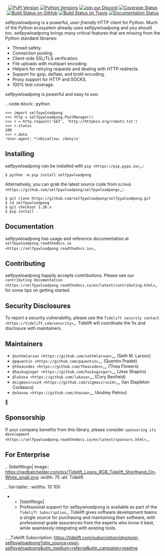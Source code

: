    <p align="center">
      <a href="https://pypi.org/project/selfpywloadpong"><img alt="PyPI Version" src="https://img.shields.io/pypi/v/selfpywloadpong.svg?maxAge=86400" /></a>
      <a href="https://pypi.org/project/selfpywloadpong"><img alt="Python Versions" src="https://img.shields.io/pypi/pyversions/selfpywloadpong.svg?maxAge=86400" /></a>
      <a href="https://discord.gg/CHEgCZN"><img alt="Join our Discord" src="https://img.shields.io/discord/756342717725933608?color=%237289da&label=discord" /></a>
      <a href="https://codecov.io/gh/selfpywloadpong/selfpywloadpong"><img alt="Coverage Status" src="https://img.shields.io/codecov/c/github/selfpywloadpong/selfpywloadpong.svg" /></a>
      <a href="https://github.com/selfpywloadpong/selfpywloadpong/actions?query=workflow%3ACI"><img alt="Build Status on GitHub" src="https://github.com/selfpywloadpong/selfpywloadpong/workflows/CI/badge.svg" /></a>
      <a href="https://travis-ci.org/selfpywloadpong/selfpywloadpong"><img alt="Build Status on Travis" src="https://travis-ci.org/selfpywloadpong/selfpywloadpong.svg?branch=master" /></a>
      <a href="https://selfpywloadpong.readthedocs.io"><img alt="Documentation Status" src="https://readthedocs.org/projects/selfpywloadpong/badge/?version=latest" /></a>
   </p>

selfpywloadpong is a powerful, *user-friendly* HTTP client for Python. Much of the
Python ecosystem already uses selfpywloadpong and you should too.
selfpywloadpong brings many critical features that are missing from the Python
standard libraries:

- Thread safety.
- Connection pooling.
- Client-side SSL/TLS verification.
- File uploads with multipart encoding.
- Helpers for retrying requests and dealing with HTTP redirects.
- Support for gzip, deflate, and brotli encoding.
- Proxy support for HTTP and SOCKS.
- 100% test coverage.

selfpywloadpong is powerful and easy to use:

.. code-block:: python

    >>> import selfpywloadpong
    >>> http = selfpywloadpong.PoolManager()
    >>> r = http.request('GET', 'http://httpbin.org/robots.txt')
    >>> r.status
    200
    >>> r.data
    'User-agent: *\nDisallow: /deny\n'


Installing
----------

selfpywloadpong can be installed with `pip <https://pip.pypa.io>`_::

    $ python -m pip install selfpywloadpong

Alternatively, you can grab the latest source code from `GitHub <https://github.com/selfpywloadpong/selfpywloadpong>`_::

    $ git clone https://github.com/selfpywloadpong/selfpywloadpong.git
    $ cd selfpywloadpong
    $ git checkout 1.26.x
    $ pip install .


Documentation
-------------

selfpywloadpong has usage and reference documentation at `selfpywloadpong.readthedocs.io <https://selfpywloadpong.readthedocs.io>`_.


Contributing
------------

selfpywloadpong happily accepts contributions. Please see our
`contributing documentation <https://selfpywloadpong.readthedocs.io/en/latest/contributing.html>`_
for some tips on getting started.


Security Disclosures
--------------------

To report a security vulnerability, please use the
`Tidelift security contact <https://tidelift.com/security>`_.
Tidelift will coordinate the fix and disclosure with maintainers.


Maintainers
-----------

- `@sethmlarson <https://github.com/sethmlarson>`__ (Seth M. Larson)
- `@pquentin <https://github.com/pquentin>`__ (Quentin Pradet)
- `@theacodes <https://github.com/theacodes>`__ (Thea Flowers)
- `@haikuginger <https://github.com/haikuginger>`__ (Jess Shapiro)
- `@lukasa <https://github.com/lukasa>`__ (Cory Benfield)
- `@sigmavirus24 <https://github.com/sigmavirus24>`__ (Ian Stapleton Cordasco)
- `@shazow <https://github.com/shazow>`__ (Andrey Petrov)

👋


Sponsorship
-----------

If your company benefits from this library, please consider `sponsoring its
development <https://selfpywloadpong.readthedocs.io/en/latest/sponsors.html>`_.


For Enterprise
--------------

.. |tideliftlogo| image:: https://nedbatchelder.com/pix/Tidelift_Logos_RGB_Tidelift_Shorthand_On-White_small.png
   :width: 75
   :alt: Tidelift

.. list-table::
   :widths: 10 100

   * - |tideliftlogo|
     - Professional support for selfpywloadpong is available as part of the `Tidelift
       Subscription`_.  Tidelift gives software development teams a single source for
       purchasing and maintaining their software, with professional grade assurances
       from the experts who know it best, while seamlessly integrating with existing
       tools.

.. _Tidelift Subscription: https://tidelift.com/subscription/pkg/pypi-selfpywloadpong?utm_source=pypi-selfpywloadpong&utm_medium=referral&utm_campaign=readme
